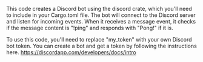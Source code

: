 This code creates a Discord bot using the discord crate, which you'll need to include in your Cargo.toml file. The bot will connect to the Discord server and listen for incoming events. When it receives a message event, it checks if the message content is "!ping" and responds with "Pong!" if it is.

To use this code, you'll need to replace "my_token" with your own Discord bot token. You can create a bot and get a token by following the instructions here.
https://discordapp.com/developers/docs/intro
